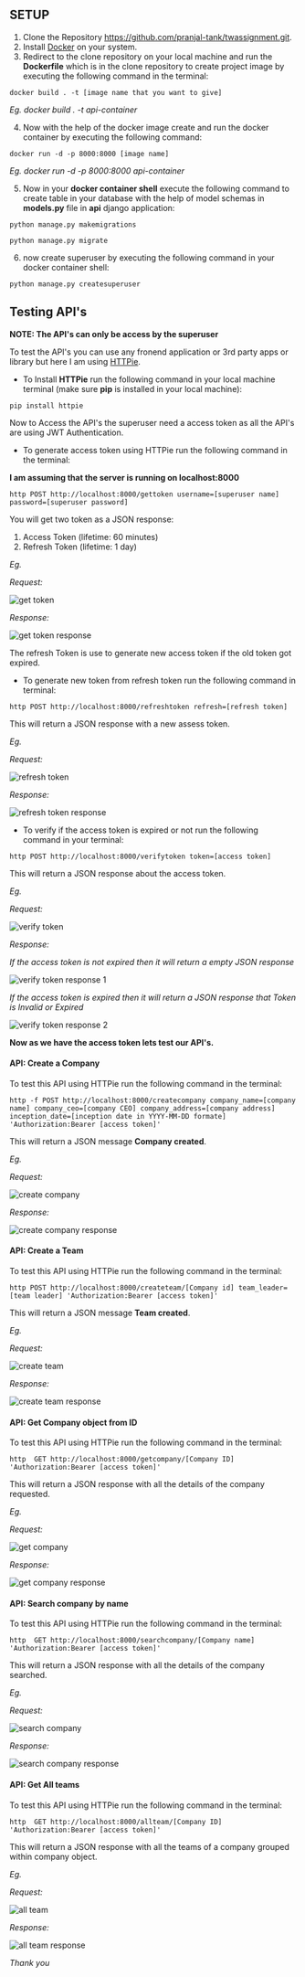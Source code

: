 ## SETUP

1. Clone the Repository https://github.com/pranjal-tank/twassignment.git.
2. Install [Docker](https://docs.docker.com/engine/install/) on your system.
3. Redirect to the clone repository on your local machine and run the **Dockerfile** which is in the clone repository to create project image by executing the following command in the terminal:
```
docker build . -t [image name that you want to give]
```

*Eg. docker build . -t api-container*

4. Now with the help of the docker image create and run the docker container by executing the following command:
```
docker run -d -p 8000:8000 [image name]
```

*Eg. docker run -d -p 8000:8000 api-container*

5. Now in your **docker container shell** execute the following command to create table in your database with the help of model schemas in **models.py** file in **api** django application:
```
python manage.py makemigrations
```
```
python manage.py migrate
```
6. now create superuser by executing the following command in your docker container shell:
```
python manage.py createsuperuser
```

## Testing API's

**NOTE: The API's can only be access by the superuser**

To test the API's you can use any fronend application or 3rd party apps or library but here I am using [HTTPie](https://httpie.io/).

- To Install **HTTPie** run the following command in your local machine terminal (make sure **pip** is installed in your local machine):
```
pip install httpie
```

Now to Access the API's the superuser need a access token as all the API's are using JWT Authentication.

- To generate access token using HTTPie run the following command in the terminal:

**I am assuming that the server is running on localhost:8000**
```
http POST http://localhost:8000/gettoken username=[superuser name] password=[superuser password]
```

You will get two token as a JSON response:
1. Access Token (lifetime: 60 minutes)
2. Refresh Token (lifetime: 1 day)

*Eg.*

*Request:*

![get token](https://user-images.githubusercontent.com/78424052/192544714-b7204f8a-68ab-46a1-8996-2e921e770b3b.png)

*Response:*

![get token response](https://user-images.githubusercontent.com/78424052/192544766-a2771174-9679-40f8-a925-4af40eefe332.png)

The refresh Token is use to generate new access token if the old token got expired.

- To generate new token from refresh token run the following command in terminal:
```
http POST http://localhost:8000/refreshtoken refresh=[refresh token]
```

This will return a JSON response with a new assess token.

*Eg.*

*Request:*

![refresh token](https://user-images.githubusercontent.com/78424052/192545802-743900e5-a962-46ef-a3b7-ac7c5d4f64b5.png)

*Response:*

![refresh token response](https://user-images.githubusercontent.com/78424052/192545854-bad2541b-7916-4054-968b-e11d0bd49fa6.png)

- To verify if the access token is expired or not run the following command in your terminal:
```
http POST http://localhost:8000/verifytoken token=[access token]
```

This will return a JSON response about the access token.

*Eg.*

*Request:*

![verify token](https://user-images.githubusercontent.com/78424052/192546550-97d84de3-e8c8-4982-853d-93a27193d233.png)

*Response:*

*If the access token is not expired then it will return a empty JSON response*

![verify token response 1](https://user-images.githubusercontent.com/78424052/192546727-6575b4c7-2a0b-4a85-82f5-108959d790d2.png)

*If the access token is expired then it will return a JSON response that Token is Invalid or Expired*

![verify token response 2](https://user-images.githubusercontent.com/78424052/192548457-4c5e8096-dd6e-4ca8-bfd5-aef445104e36.png)


**Now as we have the access token lets test our API's.**

#### API: Create a Company

To test this API using HTTPie run the following command in the terminal:
```
http -f POST http://localhost:8000/createcompany company_name=[company name] company_ceo=[company CEO] company_address=[company address] inception_date=[inception date in YYYY-MM-DD formate] 'Authorization:Bearer [access token]'
```
This will return a JSON message **Company created**.

*Eg.*

*Request:*

![create company](https://user-images.githubusercontent.com/78424052/192549824-b7daa56d-c4db-4ffa-bc50-9303e4c117cf.png)


*Response:*

![create company response](https://user-images.githubusercontent.com/78424052/192549867-ee4ba4f3-891b-492a-b3e8-92a2b0ab83e6.png)

#### API: Create a Team

To test this API using HTTPie run the following command in the terminal:
```
http POST http://localhost:8000/createteam/[Company id] team_leader=[team leader] 'Authorization:Bearer [access token]'
```

This will return a JSON message **Team created**.

*Eg.*

*Request:*

![create team](https://user-images.githubusercontent.com/78424052/192550468-fe18e3cd-56bb-4d7c-8ea1-557ab01040ef.png)

*Response:*

![create team response](https://user-images.githubusercontent.com/78424052/192550582-4c1fe974-897b-45ab-b6cf-a504bcf38cad.png)

#### API: Get Company object from ID

To test this API using HTTPie run the following command in the terminal:
```
http  GET http://localhost:8000/getcompany/[Company ID] 'Authorization:Bearer [access token]'
```

This will return a JSON response with all the details of the company requested.

*Eg.*

*Request:*

![get company](https://user-images.githubusercontent.com/78424052/192551362-8b7b9d0e-c53d-46ea-9dbe-892a8c1cb80d.png)


*Response:*

![get company response](https://user-images.githubusercontent.com/78424052/192551401-33e8a959-e0b7-4e3b-81fb-a7d59968a398.png)

#### API: Search company by name

To test this API using HTTPie run the following command in the terminal:
```
http  GET http://localhost:8000/searchcompany/[Company name] 'Authorization:Bearer [access token]'
```

This will return a JSON response with all the details of the company searched.

*Eg.*

*Request:*

![search company](https://user-images.githubusercontent.com/78424052/192551963-46248250-f766-4c17-9f30-533e434272ca.png)



*Response:*

![search company response](https://user-images.githubusercontent.com/78424052/192552008-195ba9b9-0f67-4fba-9b01-fe5af44c4d04.png)

#### API: Get All teams

To test this API using HTTPie run the following command in the terminal:
```
http  GET http://localhost:8000/allteam/[Company ID] 'Authorization:Bearer [access token]'
```

This will return a JSON response with all the teams of a company grouped within company object.

*Eg.*

*Request:*

![all team](https://user-images.githubusercontent.com/78424052/192552550-aad9ab24-6a7b-4b61-8874-ec9c1477b926.png)


*Response:*

![all team response](https://user-images.githubusercontent.com/78424052/192552583-d0742b23-50da-40dd-9cdf-d14b0355c454.png)


*Thank you*





